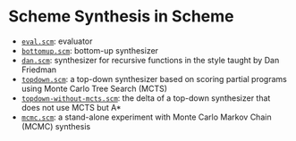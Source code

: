 # Scheme Synthesis in Scheme

- [`eval.scm`](eval.scm): evaluator
- [`bottomup.scm`](bottomup.scm): bottom-up synthesizer
- [`dan.scm`](dan.scm): synthesizer for recursive functions in the style taught by Dan Friedman
- [`topdown.scm`](topdown.scm): a top-down synthesizer based on scoring partial programs using Monte Carlo Tree Search (MCTS)
- [`topdown-without-mcts.scm`](topdown-without-mcts.scm): the delta of a top-down synthesizer that does not use MCTS but A*
- [`mcmc.scm`](mcmc.scm): a stand-alone experiment with Monte Carlo Markov Chain (MCMC) synthesis
